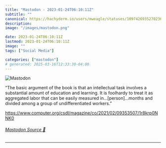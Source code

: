 ```yaml
---
title: "Mastodon - 2023-01-24T06:10:11Z"
subtitle: ""
canonical: https://hachyderm.io/users/mweagle/statuses/109742693527023692
description:
image: "/images/mastodon.png"

date: 2023-01-24T06:10:11Z
lastmod: 2023-01-24T06:10:11Z
image: ""
tags: ["Social Media"]

categories: ["mastodon"]
# generated: 2025-03-16T12:33:30-04:00
---
```

![Mastodon](/images/mastodon.png)

<p>“The basic argument of the book is that an intellectual task involves a substantial amount of education and learning. It is foolhardy to treat it as aggregated labor that can be easily measured in…[person]…months and divided among a group of undifferentiated workers.”</p><p><a href="https://www.computer.org/csdl/magazine/co/2021/02/09353507/1r8krp0NNK0" target="_blank" rel="nofollow noopener noreferrer" translate="no"><span class="invisible">https://www.</span><span class="ellipsis">computer.org/csdl/magazine/co/</span><span class="invisible">2021/02/09353507/1r8krp0NNK0</span></a></p>


###### [Mastodon Source 🐘](https://hachyderm.io/@mweagle/109742693527023692)

___
